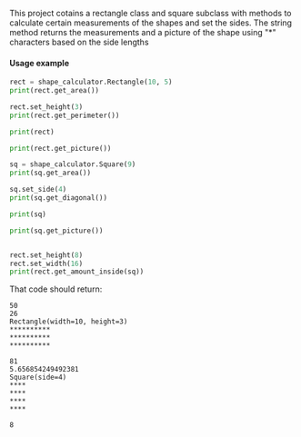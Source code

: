 This project cotains a rectangle class and square subclass with methods to calculate certain measurements of the shapes and set the sides. The string method returns the measurements and a picture of the shape using "*" characters based on the side lengths

#### Usage example
```py
rect = shape_calculator.Rectangle(10, 5)
print(rect.get_area())

rect.set_height(3)
print(rect.get_perimeter())

print(rect)

print(rect.get_picture())

sq = shape_calculator.Square(9)
print(sq.get_area())

sq.set_side(4)
print(sq.get_diagonal())

print(sq)

print(sq.get_picture())


rect.set_height(8)
rect.set_width(16)
print(rect.get_amount_inside(sq))
```
That code should return:
```
50
26
Rectangle(width=10, height=3)
**********
**********
**********

81
5.656854249492381
Square(side=4)
****
****
****
****

8
```
